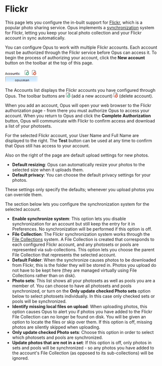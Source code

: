 # Flickr

This page lets you configure the in-built support for [Flickr](http://www.flickr.com), which is a popular photo sharing service. Opus implements a [synchronization](/Manual/additional_functionality/flickr_synchronization.md) system for Flickr, letting you keep your local photo collection and your Flickr account in sync automatically.

You can configure Opus to work with multiple Flickr accounts. Each account must be authorized through the Flickr service before Opus can access it. To begin the process of authorizing your account, click the **New account** button on the toolbar at the top of this page.

![](/Manual/images/media/flickr_accounts.png) 

The Accounts list displays the Flickr accounts you have configured through Opus. The toolbar buttons are ![](/Manual/images/media/favorites_-_add.png) (add a new account) ![](/Manual/images/media/favorites_-_delete.png) (delete account).

When you add an account, Opus will open your web browser to the Flickr authorization page - from there you must authorize Opus to access your account. When you return to Opus and click the **Complete Authorization** button, Opus will communicate with Flickr to confirm access and download a list of your photosets.

For the selected Flickr account, your User Name and Full Name are displayed to the right. The **Test** button can be used at any time to confirm that Opus still has access to your account.

Also on the right of the page are default upload settings for new photos.

- **Default resizing**: Opus can automatically resize your photos to the selected size when it uploads them.
- **Default privacy**: You can choose the default privacy settings for your photos.

These settings only specify the defaults; whenever you upload photos you can override them.

The section below lets you configure the synchronization system for the selected account.

- **Enable synchronize system**: This option lets you disable synchronization for an account but still keep the entry for it in Preferences. No synchronization will be performed if this option is off.
- **File Collection**: The Flickr synchronization system works through the [File Collections](/Manual/basic_concepts/virtual_file_system/file_collections/RAEDME.md) system. A File Collection is created that corresponds to each configured Flickr account, and any photosets or pools are represented via sub-collections. This option lets you choose the parent File Collection that represents the selected account.
- **Default Folder**: When the synchronize causes photos to be downloaded from Flickr, this is the folder they will be stored in. Photos you upload do not have to be kept here (they are managed virtually using File Collections rather than on disk).
- **Photo sets**: This list shows all your photosets as well as pools you are a member of. You can choose to have all photosets and pools synchronized, or turn on the **Only update checked Photo sets** option below to select photosets individually. In this case only checked sets or pools will be synchronized.
- **Identify missing local files on upload**: When uploading photos, this option causes Opus to alert you if photos you have added to the Flickr File Collection can no longer be found on disk. You will be given an option to locate the files or skip over them. If this option is off, missing photos are silently skipped when uploading.
- **Only update checked Photo sets**: Choose this option in order to select which photosets and pools are synchronized.
- **Update photos that are not in a set**: If this option is off, only photos in sets and pools will be synchronized - so any photos you have added to the account's File Collection (as opposed to its sub-collections) will be ignored.

 

